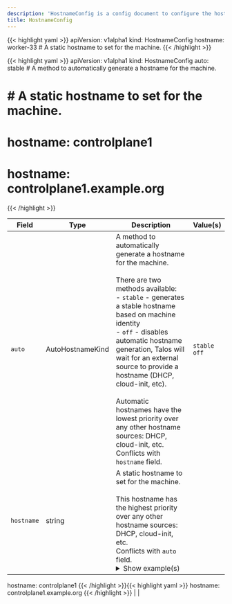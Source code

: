 ```yaml
---
description: 'HostnameConfig is a config document to configure the hostname: either a static hostname or an automatically generated hostname.'
title: HostnameConfig
---
```


<!-- markdownlint-disable -->









{{< highlight yaml >}}
apiVersion: v1alpha1
kind: HostnameConfig
hostname: worker-33 # A static hostname to set for the machine.
{{< /highlight >}}

{{< highlight yaml >}}
apiVersion: v1alpha1
kind: HostnameConfig
auto: stable # A method to automatically generate a hostname for the machine.

# # A static hostname to set for the machine.
# hostname: controlplane1
# hostname: controlplane1.example.org
{{< /highlight >}}


| Field | Type | Description | Value(s) |
|-------|------|-------------|----------|
|`auto` |AutoHostnameKind |A method to automatically generate a hostname for the machine.<br><br>There are two methods available:<br>  - `stable` - generates a stable hostname based on machine identity<br>  - `off` - disables automatic hostname generation, Talos will wait for an external source to provide a hostname (DHCP, cloud-init, etc).<br><br>Automatic hostnames have the lowest priority over any other hostname sources: DHCP, cloud-init, etc.<br>Conflicts with `hostname` field.  |`stable`<br />`off`<br /> |
|`hostname` |string |A static hostname to set for the machine.<br><br>This hostname has the highest priority over any other hostname sources: DHCP, cloud-init, etc.<br>Conflicts with `auto` field. <details><summary>Show example(s)</summary>{{< highlight yaml >}}
hostname: controlplane1
{{< /highlight >}}{{< highlight yaml >}}
hostname: controlplane1.example.org
{{< /highlight >}}</details> | |






